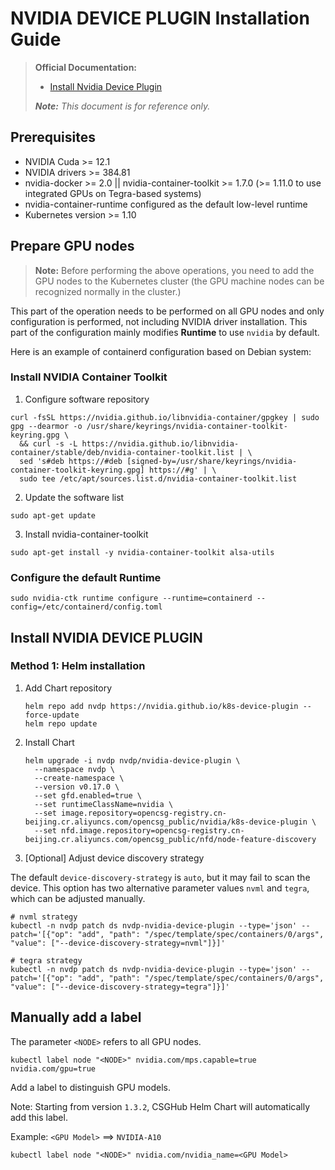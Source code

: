 # NVIDIA DEVICE PLUGIN Installation Guide

> **Official Documentation:**
>
> - [Install Nvidia Device Plugin](https://github.com/NVIDIA/k8s-device-plugin?tab=readme-ov-file)
>
> ***Note:** This document is for reference only.* 

## Prerequisites

- NVIDIA Cuda >= 12.1
- NVIDIA drivers >= 384.81
- nvidia-docker >= 2.0 || nvidia-container-toolkit >= 1.7.0 (>= 1.11.0 to use integrated GPUs on Tegra-based systems)
- nvidia-container-runtime configured as the default low-level runtime
- Kubernetes version >= 1.10

## Prepare GPU nodes

> **Note:** Before performing the above operations, you need to add the GPU nodes to the Kubernetes cluster (the GPU machine nodes can be recognized normally in the cluster.)

This part of the operation needs to be performed on all GPU nodes and only configuration is performed, not including NVIDIA driver installation. This part of the configuration mainly modifies **Runtime** to use `nvidia` by default.

Here is an example of containerd configuration based on Debian system:

### Install NVIDIA Container Toolkit

1. Configure software repository

```shell
curl -fsSL https://nvidia.github.io/libnvidia-container/gpgkey | sudo gpg --dearmor -o /usr/share/keyrings/nvidia-container-toolkit-keyring.gpg \
  && curl -s -L https://nvidia.github.io/libnvidia-container/stable/deb/nvidia-container-toolkit.list | \
  sed 's#deb https://#deb [signed-by=/usr/share/keyrings/nvidia-container-toolkit-keyring.gpg] https://#g' | \
  sudo tee /etc/apt/sources.list.d/nvidia-container-toolkit.list
```

2. Update the software list

```shell
sudo apt-get update
```

3. Install nvidia-container-toolkit

```shell
sudo apt-get install -y nvidia-container-toolkit alsa-utils
```

### Configure the default Runtime

```shell
sudo nvidia-ctk runtime configure --runtime=containerd --config=/etc/containerd/config.toml
```

## Install NVIDIA DEVICE PLUGIN

### Method 1: Helm installation

1. Add Chart repository

    ```shell
    helm repo add nvdp https://nvidia.github.io/k8s-device-plugin --force-update
    helm repo update
    ```

2. Install Chart

    ```shell
    helm upgrade -i nvdp nvdp/nvidia-device-plugin \
      --namespace nvdp \
      --create-namespace \
      --version v0.17.0 \
      --set gfd.enabled=true \
      --set runtimeClassName=nvidia \
      --set image.repository=opencsg-registry.cn-beijing.cr.aliyuncs.com/opencsg_public/nvidia/k8s-device-plugin \
      --set nfd.image.repository=opencsg-registry.cn-beijing.cr.aliyuncs.com/opencsg_public/nfd/node-feature-discovery
    ```

3. [Optional] Adjust device discovery strategy

The default `device-discovery-strategy` is `auto`, but it may fail to scan the device. This option has two alternative parameter values `nvml` and `tegra`, which can be adjusted manually.

```shell
# nvml strategy
kubectl -n nvdp patch ds nvdp-nvidia-device-plugin --type='json' --patch='[{"op": "add", "path": "/spec/template/spec/containers/0/args", "value": ["--device-discovery-strategy=nvml"]}]'

# tegra strategy
kubectl -n nvdp patch ds nvdp-nvidia-device-plugin --type='json' --patch='[{"op": "add", "path": "/spec/template/spec/containers/0/args", "value": ["--device-discovery-strategy=tegra"]}]'
```

## Manually add a label

The parameter `<NODE>` refers to all GPU nodes.

```shell
kubectl label node "<NODE>" nvidia.com/mps.capable=true nvidia.com/gpu=true
```

Add a label to distinguish GPU models.

Note: Starting from version `1.3.2`, CSGHub Helm Chart will automatically add this label.

Example: `<GPU Model>` ==> `NVIDIA-A10`

```shell
kubectl label node "<NODE>" nvidia.com/nvidia_name=<GPU Model>
```